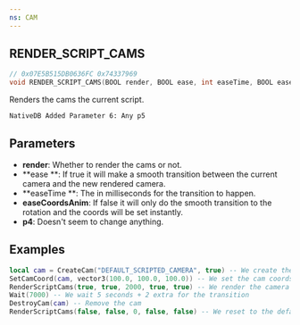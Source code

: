 ```yaml
---
ns: CAM
---
```

## RENDER_SCRIPT_CAMS

```c
// 0x07E5B515DB0636FC 0x74337969
void RENDER_SCRIPT_CAMS(BOOL render, BOOL ease, int easeTime, BOOL easeCoordsAnim, BOOL p4);
```

Renders the cams the current script.

```
NativeDB Added Parameter 6: Any p5
```

## Parameters
* **render**: Whether to render the cams or not.
* **ease **: If true it will make a smooth transition between the current camera and the new rendered camera.
* **easeTime **: The in milliseconds for the transition to happen.
* **easeCoordsAnim**: If false it will only do the smooth transition to the rotation and the coords will be set instantly.
* **p4**: Doesn't seem to change anything.

## Examples
```lua
local cam = CreateCam("DEFAULT_SCRIPTED_CAMERA", true) -- We create the cam
SetCamCoord(cam, vector3(100.0, 100.0, 100.0)) -- We set the cam coords
RenderScriptCams(true, true, 2000, true, true) -- We render the camera with a smooth transition of 2000 ms
Wait(7000) -- We wait 5 seconds + 2 extra for the transition
DestroyCam(cam) -- Remove the cam
RenderScriptCams(false, false, 0, false, false) -- We reset to the default cam by setting the first value in false
```